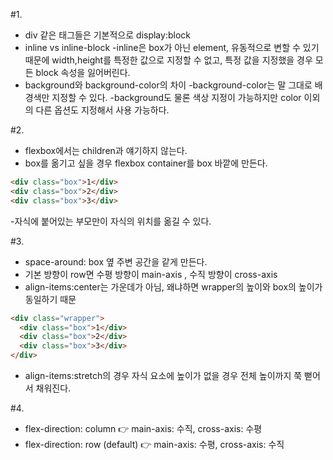 #1.

- div 같은 태그들은 기본적으로 display:block
- inline vs inline-block
  -inline은 box가 아닌 element, 유동적으로 변할 수 있기 때문에 width,height를 특정한 값으로 지정할 수 없고, 특정 값을 지정했을 경우 모든 block 속성을 잃어버린다.
- background와 background-color의 차이
  -background-color는 말 그대로 배경색만 지정할 수 있다.
  -background도 물론 색상 지정이 가능하지만 color 이외의 다른 옵션도 지정해서 사용 가능하다.

#2.

- flexbox에서는 children과 얘기하지 않는다.
- box를 옮기고 싶을 경우 flexbox container를 box 바깥에 만든다.

```html
<div class="box">1</div>
<div class="box">2</div>
<div class="box">3</div>
```

-자식에 붙어있는 부모만이 자식의 위치를 옮길 수 있다.

#3.

- space-around: box 옆 주변 공간을 같게 만든다.
- 기본 방향이 row면 수평 방향이 main-axis , 수직 방향이 cross-axis
- align-items:center는 가운데가 아님, 왜냐하면 wrapper의 높이와 box의 높이가 동일하기 때문

```html
<div class="wrapper">
  <div class="box">1</div>
  <div class="box">2</div>
  <div class="box">3</div>
</div>
```

- align-items:stretch의 경우 자식 요소에 높이가 없을 경우 전체 높이까지 쭉 뻗어서 채워진다.

#4.

- flex-direction: column 👉 main-axis: 수직, cross-axis: 수평
- flex-direction: row (default) 👉 main-axis: 수평, cross-axis: 수직

